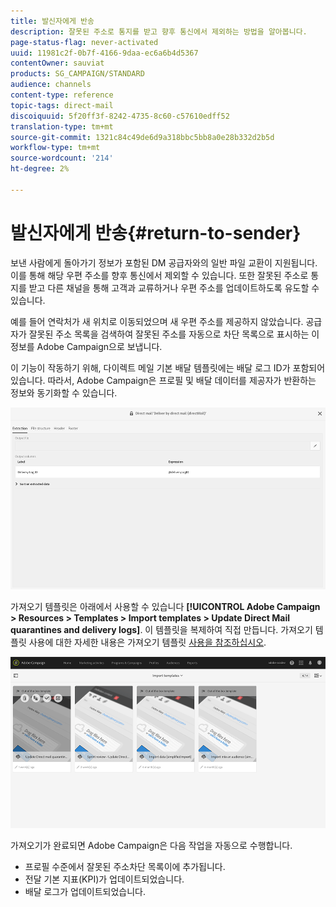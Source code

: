 ```yaml
---
title: 발신자에게 반송
description: 잘못된 주소로 통지를 받고 향후 통신에서 제외하는 방법을 알아봅니다.
page-status-flag: never-activated
uuid: 11981c2f-0b7f-4166-9daa-ec6a6b4d5367
contentOwner: sauviat
products: SG_CAMPAIGN/STANDARD
audience: channels
content-type: reference
topic-tags: direct-mail
discoiquuid: 5f20ff3f-8242-4735-8c60-c57610edff52
translation-type: tm+mt
source-git-commit: 1321c84c49de6d9a318bbc5bb8a0e28b332d2b5d
workflow-type: tm+mt
source-wordcount: '214'
ht-degree: 2%

---
```



# 발신자에게 반송{#return-to-sender}

보낸 사람에게 돌아가기 정보가 포함된 DM 공급자와의 일반 파일 교환이 지원됩니다. 이를 통해 해당 우편 주소를 향후 통신에서 제외할 수 있습니다. 또한 잘못된 주소로 통지를 받고 다른 채널을 통해 고객과 교류하거나 우편 주소를 업데이트하도록 유도할 수 있습니다.

예를 들어 연락처가 새 위치로 이동되었으며 새 우편 주소를 제공하지 않았습니다. 공급자가 잘못된 주소 목록을 검색하여 잘못된 주소를 자동으로 차단 목록으로 표시하는 이 정보를 Adobe Campaign으로 보냅니다.

이 기능이 작동하기 위해, 다이렉트 메일 기본 배달 템플릿에는 배달 로그 ID가 포함되어 있습니다. 따라서, Adobe Campaign은 프로필 및 배달 데이터를 제공자가 반환하는 정보와 동기화할 수 있습니다.

![](assets/direct_mail_return_sender_1.png)

가져오기 템플릿은 아래에서 사용할 수 있습니다 **[!UICONTROL Adobe Campaign > Resources > Templates > Import templates > Update Direct Mail quarantines and delivery logs]**. 이 템플릿을 복제하여 직접 만듭니다. 가져오기 템플릿 사용에 대한 자세한 내용은 가져오기 템플릿 [사용을 참조하십시오](../../automating/using/importing-data-with-import-templates.md#setting-up-import-templates).

![](assets/direct_mail_return_sender_2.png)

가져오기가 완료되면 Adobe Campaign은 다음 작업을 자동으로 수행합니다.

* 프로필 수준에서 잘못된 주소차단 목록이에 추가됩니다.
* 전달 기본 지표(KPI)가 업데이트되었습니다.
* 배달 로그가 업데이트되었습니다.
